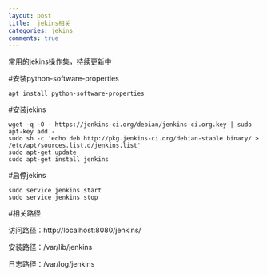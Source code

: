 ```yaml
---
layout: post
title:  jekins相关
categories: jekins
comments: true
---
```

常用的jekins操作集，持续更新中

#安装python-software-properties

	apt install python-software-properties

#安装jekins

	wget -q -O - https://jenkins-ci.org/debian/jenkins-ci.org.key | sudo apt-key add -
	sudo sh -c 'echo deb http://pkg.jenkins-ci.org/debian-stable binary/ > /etc/apt/sources.list.d/jenkins.list'
	sudo apt-get update
	sudo apt-get install jenkins

#启停jekins

	sudo service jenkins start
	sudo service jenkins stop

#相关路径

访问路径：http://localhost:8080/jenkins/

安装路径：/var/lib/jenkins

日志路径：/var/log/jenkins
